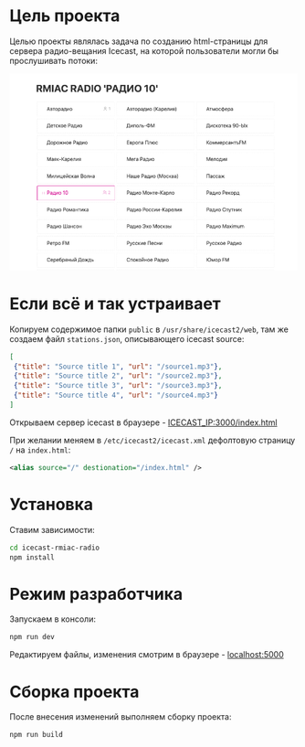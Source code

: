 # Цель проекта

Целью проекты являлась задача по созданию html-страницы для сервера радио-вещания Icecast, на которой пользователи могли бы прослушивать потоки:

![](screenshot.png)

# Если всё и так устраивает

Копируем содержимое папки ```public``` в ```/usr/share/icecast2/web```, там же создаем файл ```stations.json```, описывающего icecast source:

```json
[
 {"title": "Source title 1", "url": "/source1.mp3"},
 {"title": "Source title 2", "url": "/source2.mp3"},
 {"title": "Source title 3", "url": "/source3.mp3"},
 {"title": "Source title 4", "url": "/source4.mp3"}
]
```

Открываем сервер icecast в браузере - [ICECAST_IP:3000/index.html](http://localhost:3000/index.html)

При желании меняем в ```/etc/icecast2/icecast.xml``` дефолтовую страницу ```/``` на ```index.html```:

```xml
<alias source="/" destionation="/index.html" />
```

# Установка

Ставим зависимости:

```bash
cd icecast-rmiac-radio
npm install
```

# Режим разработчика

Запускаем в консоли:

```bash
npm run dev
```

Редактируем файлы, изменения смотрим в браузере - [localhost:5000](http://localhost:5000) 

# Сборка проекта

После внесения изменений выполняем сборку проекта:

```bash
npm run build
```
